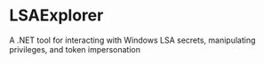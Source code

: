# LSAExplorer
A .NET tool for interacting with Windows LSA secrets, manipulating privileges, and token impersonation
